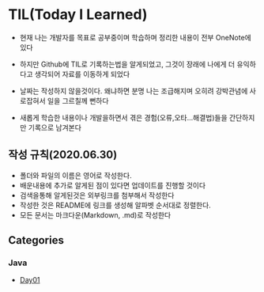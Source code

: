 # TIL(Today I Learned)
- 현재 나는 개발자를 목표로 공부중이며 학습하며 정리한 내용이 전부 OneNote에 있다
- 하지만 Github에 TIL로 기록하는법을 알게되었고, 그것이 장래에 나에게 더 유익하다고 생각되어 자료를 이동하게 되었다
- 날짜는 작성하지 않을것이다. 왜냐하면 분명 나는 조급해지며 오히려 강박관념에 사로잡혀서 일을 그르칠께 뻔하다 

- 새롭게 학습한 내용이나 개발을하면서 겪은 경험(오류,오타...해결법)들을 간단하지만 기록으로 남겨본다

## 작성 규칙(2020.06.30)
- 폴더와 파일의 이름은 영어로 작성한다.
- 배운내용에 추가로 알게된 점이 있다면 업데이트를 진행할 것이다
- 검색을통해 알게된것은 외부링크를 첨부해서 작성한다
- 작성한 것은 README에 링크를 생성해 알파벳 순서대로 정렬한다.
- 모든 문서는 마크다운(Markdown, .md)로 작성한다


## Categories
### Java
- [Day01](https://github.com/JaeHyun-Ban/TIL/blob/master/Java/Day01.md)
